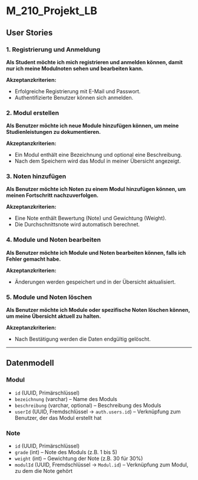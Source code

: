 # M_210_Projekt_LB

## User Stories

### 1. Registrierung und Anmeldung
**Als Student möchte ich mich registrieren und anmelden können, damit nur ich meine Modulnoten sehen und bearbeiten kann.**

**Akzeptanzkriterien:**
- Erfolgreiche Registrierung mit E-Mail und Passwort.
- Authentifizierte Benutzer können sich anmelden.

### 2. Modul erstellen
**Als Benutzer möchte ich neue Module hinzufügen können, um meine Studienleistungen zu dokumentieren.**

**Akzeptanzkriterien:**
- Ein Modul enthält eine Bezeichnung und optional eine Beschreibung.
- Nach dem Speichern wird das Modul in meiner Übersicht angezeigt.

### 3. Noten hinzufügen
**Als Benutzer möchte ich Noten zu einem Modul hinzufügen können, um meinen Fortschritt nachzuverfolgen.**

**Akzeptanzkriterien:**
- Eine Note enthält Bewertung (Note) und Gewichtung (Weight).
- Die Durchschnittsnote wird automatisch berechnet.

### 4. Module und Noten bearbeiten
**Als Benutzer möchte ich Module und Noten bearbeiten können, falls ich Fehler gemacht habe.**

**Akzeptanzkriterien:**
- Änderungen werden gespeichert und in der Übersicht aktualisiert.

### 5. Module und Noten löschen
**Als Benutzer möchte ich Module oder spezifische Noten löschen können, um meine Übersicht aktuell zu halten.**

**Akzeptanzkriterien:**
- Nach Bestätigung werden die Daten endgültig gelöscht.

---

## Datenmodell

### Modul
- `id` (UUID, Primärschlüssel)
- `bezeichnung` (varchar) – Name des Moduls
- `beschreibung` (varchar, optional) – Beschreibung des Moduls
- `userId` (UUID, Fremdschlüssel → `auth.users.id`) – Verknüpfung zum Benutzer, der das Modul erstellt hat

### Note
- `id` (UUID, Primärschlüssel)
- `grade` (int) – Note des Moduls (z.B. 1 bis 5)
- `weight` (int) – Gewichtung der Note (z.B. 30 für 30%)
- `modulId` (UUID, Fremdschlüssel → `Modul.id`) – Verknüpfung zum Modul, zu dem die Note gehört
